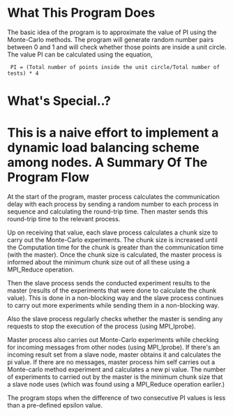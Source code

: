 What This Program Does
======================
The basic idea of the program is to approximate the value of PI using the Monte-Carlo methods. The program will generate random number pairs between 0 and 1 and will check whether those points are inside a unit circle. The value PI can be calculated using the equation,
```
 PI = (Total number of points inside the unit circle/Total number of tests) * 4
```
What's Special..?
=================
This is a naive effort to implement a dynamic load balancing scheme among nodes.
A Summary Of The Program Flow
===============================
At the start of the program, master process calculates the communication delay with each process by sending a random number to each process in sequence and calculating the round-trip time. Then master sends this round-trip time to the relevant process.

Up on receiving that value, each slave process calculates a chunk size to carry out the Monte-Carlo experiments. The chunk size is increased until the Computation time for the chunk is greater than the communication time (with the master). Once the chunk size is calculated, the master process is informed about the minimum chunk size out of all these using a MPI_Reduce operation.

Then the slave process sends the conducted experiment results to the master (results of the experiments that were done to calculate the chunk value). This is done in a non-blocking way and the slave process continues to carry out more experiments while sending them in a non-blocking way. 

Also the slave process regularly checks whether the master is sending any requests to stop the execution of the process (using MPI_Iprobe). 

Master process also carries out Monte-Carlo experiments while checking for incoming messages from other nodes (using MPI_Iprobe). If there's an incoming result set from a slave node, master obtains it and calculates the pi value. If there are no messages, master process him self carries out a Monte-carlo method experiment and calculates a new pi value. The number of experiments to carried out by the master is the minimum chunk size that a slave node uses (which was found using a MPI_Reduce operation earlier.)

The program stops when the difference of two consecutive PI values is less than a pre-defined epsilon value.
